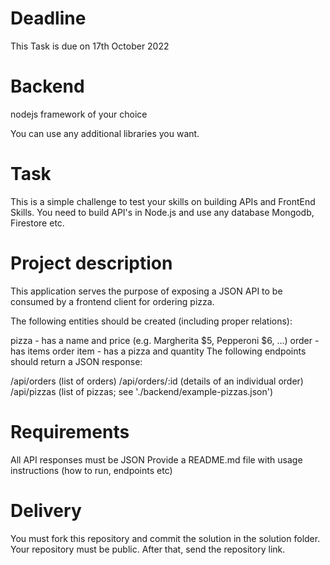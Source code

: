 # Deadline
This Task is due on 17th October 2022

# Backend 
nodejs framework of your choice

You can use any additional libraries you want.

# Task
This is a simple challenge to test your skills on building APIs and FrontEnd Skills. You need to build API's in Node.js and use any database Mongodb, Firestore etc.

# Project description
This application serves the purpose of exposing a JSON API to be consumed by a frontend client for ordering pizza.

The following entities should be created (including proper relations):

pizza - has a name and price (e.g. Margherita $5, Pepperoni $6, ...)
order - has items
order item - has a pizza and quantity
The following endpoints should return a JSON response:

/api/orders (list of orders)
/api/orders/:id (details of an individual order)
/api/pizzas (list of pizzas; see './backend/example-pizzas.json')

# Requirements 
All API responses must be JSON
Provide a README.md file with usage instructions (how to run, endpoints etc)

# Delivery
You must fork this repository and commit the solution in the solution folder. Your repository must be public. After that, send the repository link.
